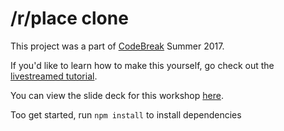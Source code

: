 # /r/place clone

This project was a part of [CodeBreak](https://codebreak.srnd.org) Summer 2017.

If you'd like to learn how to make this yourself, go check out the [livestreamed tutorial](https://youtube.com/studentrnd).

You can view the slide deck for this workshop [here](https://docs.google.com/a/srnd.org/presentation/d/1o0GSKumdMFyEaNj5FQp-uNnXslQcU8JxVBySU4SU1GA/edit?usp=sharing).

Too get started, run `npm install` to install dependencies

